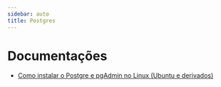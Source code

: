 ```yaml
---
sidebar: auto
title: Postgres
---
```


# Documentações

- [Como instalar o Postgre e pgAdmin no Linux (Ubuntu e derivados)](/docs/postgres/instalacao/README.md)